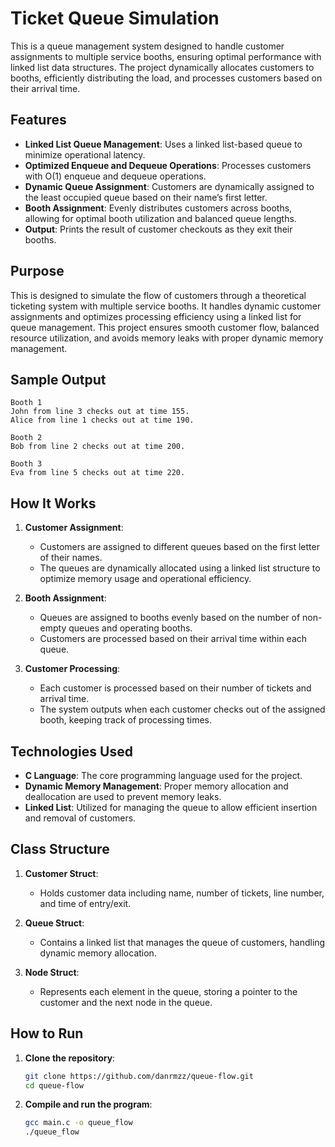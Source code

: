 # Ticket Queue Simulation

This is a queue management system designed to handle customer assignments to multiple service booths, ensuring optimal performance with linked list data structures. The project dynamically allocates customers to booths, efficiently distributing the load, and processes customers based on their arrival time.

## Features

- **Linked List Queue Management**: Uses a linked list-based queue to minimize operational latency.
- **Optimized Enqueue and Dequeue Operations**: Processes customers with O(1) enqueue and dequeue operations.
- **Dynamic Queue Assignment**: Customers are dynamically assigned to the least occupied queue based on their name’s first letter.
- **Booth Assignment**: Evenly distributes customers across booths, allowing for optimal booth utilization and balanced queue lengths.
- **Output**: Prints the result of customer checkouts as they exit their booths.

## Purpose

This is designed to simulate the flow of customers through a theoretical ticketing system with multiple service booths. It handles dynamic customer assignments and optimizes processing efficiency using a linked list for queue management. This project ensures smooth customer flow, balanced resource utilization, and avoids memory leaks with proper dynamic memory management.

## Sample Output

```plaintext
Booth 1
John from line 3 checks out at time 155.
Alice from line 1 checks out at time 190.

Booth 2
Bob from line 2 checks out at time 200.

Booth 3
Eva from line 5 checks out at time 220.
```

## How It Works

1. **Customer Assignment**:
   - Customers are assigned to different queues based on the first letter of their names.
   - The queues are dynamically allocated using a linked list structure to optimize memory usage and operational efficiency.

2. **Booth Assignment**:
   - Queues are assigned to booths evenly based on the number of non-empty queues and operating booths.
   - Customers are processed based on their arrival time within each queue.

3. **Customer Processing**:
   - Each customer is processed based on their number of tickets and arrival time. 
   - The system outputs when each customer checks out of the assigned booth, keeping track of processing times.

## Technologies Used

- **C Language**: The core programming language used for the project.
- **Dynamic Memory Management**: Proper memory allocation and deallocation are used to prevent memory leaks.
- **Linked List**: Utilized for managing the queue to allow efficient insertion and removal of customers.

## Class Structure

1. **Customer Struct**:
   - Holds customer data including name, number of tickets, line number, and time of entry/exit.

2. **Queue Struct**:
   - Contains a linked list that manages the queue of customers, handling dynamic memory allocation.

3. **Node Struct**:
   - Represents each element in the queue, storing a pointer to the customer and the next node in the queue.

## How to Run

1. **Clone the repository**:
   ```bash
   git clone https://github.com/danrmzz/queue-flow.git
   cd queue-flow
   ```

2. **Compile and run the program**:
   ```bash
   gcc main.c -o queue_flow
   ./queue_flow
   ```
